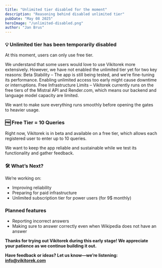 ```yaml
---
title: "Unlimited tier disabled for the moment"
description: "Reasoning behind disabled unlimited tier"
pubDate: "May 08 2025"
heroImage: "/unlimited-disabled.png"
author: "Jan Brus"
---
```


### 💡 Unlimited tier has been temporarily disabled
At this moment, users can only use free tier.

We understand that some users would love to use Vikitorek more extensively. However, we have not enabled the unlimited tier yet for two key reasons:
Beta Stability – The app is still being tested, and we’re fine-tuning its performance. Enabling unlimited access too early might cause downtime or interruptions.
Free Infrastructure Limits – Vikitorek currently runs on the free tiers of the Mistral API and Render.com, which means our backend and language model capacity are limited.

We want to make sure everything runs smoothly before opening the gates to heavier usage.

### 🆓 Free Tier = 10 Queries
Right now, Vikitorek is in beta and available on a free tier, which allows each registered user to enter up to 10 queries.

We want to keep the app reliable and sustainable while we test its functionality and gather feedback.

### 🛠️ What’s Next?
We’re working on:

- Improving reliability
- Preparing for paid infrastructure
- Unlimited subscription tier for power users (for 9$ monthly)

### Planned features
- Reporting incorrect answers
- Making sure to answer correctly even when Wikipedia does not have an answer

**Thanks for trying out Vikitorek during this early stage! We appreciate your patience as we continue building it out.**

**Have feedback or ideas? Let us know—we’re listening: info@vikitorek.com**
